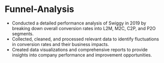 # Funnel-Analysis
-	Conducted a detailed performance analysis of Swiggy in 2019 by breaking down overall conversion rates into L2M, M2C, C2P, and P2O segments.
-	Collected, cleaned, and processed relevant data to identify fluctuations in conversion rates and their business impacts.
-	Created data visualizations and comprehensive reports to provide insights into company performance and improvement opportunities.
